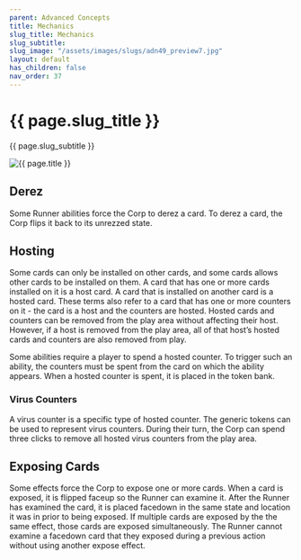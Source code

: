 ```yaml
---
parent: Advanced Concepts
title: Mechanics
slug_title: Mechanics
slug_subtitle:
slug_image: "/assets/images/slugs/adn49_preview7.jpg"
layout: default
has_children: false
nav_order: 37
---
```

<div class="slug">
    <div class="title-container">
        <h1 class="page-slug_title">{{ page.slug_title }}</h1>
        <p class="page-slug_subtitle">{{ page.slug_subtitle }}</p>
    </div>
    <div class="image-container faded-left">
        <img src="{{ page.slug_image | relative_url }}" alt="{{ page.title }}" />
    </div>
</div>

## Derez

Some Runner abilities force the Corp to derez a card. To derez a card, the Corp flips it back to its unrezzed state.

## Hosting

Some cards can only be installed on other cards, and some cards allows other cards to be installed on them. A card that has one or more cards installed on it is a host card. A card that is installed on another card is a hosted card. These terms also refer to a card that has one or more counters on it - the card is a host and the counters are hosted. Hosted cards and counters can be removed from the play area without affecting their host. However, if a host is removed from the play area, all of that host’s hosted cards and counters are also removed from play.

Some abilities require a player to spend a hosted counter. To trigger such an ability, the counters must be spent from the card on which the ability appears. When a hosted counter is spent, it is placed in the token bank.

### Virus Counters

A virus counter is a specific type of hosted counter. The generic tokens can be used to represent virus counters. During their turn, the Corp can spend three clicks to remove all hosted virus counters from the play area.

## Exposing Cards

Some effects force the Corp to expose one or more cards. When a card is exposed, it is flipped faceup so the Runner can examine it. After the Runner has examined the card, it is placed facedown in the same state and location it was in prior to being exposed. If multiple cards are exposed by the the same effect, those cards are exposed simultaneously. The Runner cannot examine a facedown card that they exposed during a previous action without using another expose effect.

<div class="nav-buttons">
  <a href="/docs/advanced/interactions" class="nav-button prev" aria-label="Previous page">
    <div class="nav-item"></div>
  </a>
  <a href="/docs/advanced/additional" class="nav-button next" aria-label="Next page">
    <div class="nav-item"></div>
  </a>
</div>
